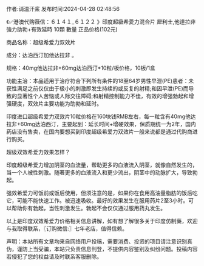 <p>作者:诮温汗桨 发布时间:2024-04-28 02:48:56</p>
<p>《✅港澳代购薇信：６１４１_６１２２ 》印度超級希愛力混合片 犀利士,他達拉非 強力助勃+有效延時 10顆 數量 正品价格(102元) </p>
									<p>商品名称：超级希爱力双效片</p><p>成分：达泊西汀加他达拉非 。</p><p>规格：40mg他达拉非+60mg达泊西汀*10粒/板价格，10板/1盒</p><p>功能主治：本品适用于治疗符合下列所有条件的18至64岁男性早泄(PE)患者：未获性满足之前仅仅由于极小的刺激即发生持续的或反复的射精;和因早泄(PE)而导致的显著性个人苦恼或人际交往障碍;和射精控制能力不佳，有效的增强勃起和增强硬度，双效片主要功能为助勃和延时。</p><p></p><p></p><p>印度进口超级希爱力双效片10粒价格在160块钱RMB左右，每一粒含有40mg他达拉非+60mg达泊西汀，主要起到：延长时间+增硬效果，保质期统一为2年，国内葯店没有售卖，在国内要想买到印度超级希爱力双效片一般来说都是通过代购商进行购买。</p><p>超级双效希爱力效果怎样？</p><p>印度超级希爱力增加阴茎的血流量，帮助更多的血液流入阴茎，就像自然发生的，当一个人被性刺激。随著更多的血液流入和更少流出，阴茎中的动脉扩大，导致勃起。</p><p>强效希爱力可饭前或饭后使用，但须注意的是，如果你在食用高油量脂肪的饭后吃它，可能不能快速工作。被迅速吸收。最好的效果发生在服用药片2至3小时。可以帮助你有勃起，当性刺激发生。勃起不会仅仅通过服用药丸发生。</p><p>以上是印度双效希爱力价格相关信息讲解，如有想了解很多关于印度仿制藥，欢迎与我取得联系，〖订购微信:〗七年老店，值得信赖。</p>				声明：本站所有文章均来自网络用户投稿，需要消费、投资的项目请注意识别真伪，谨防上当受骗，本站只负责信息刊登，不提供内容鉴别及纠纷问题。投稿内容若侵犯了您的权益请及时联系客服删除。				
